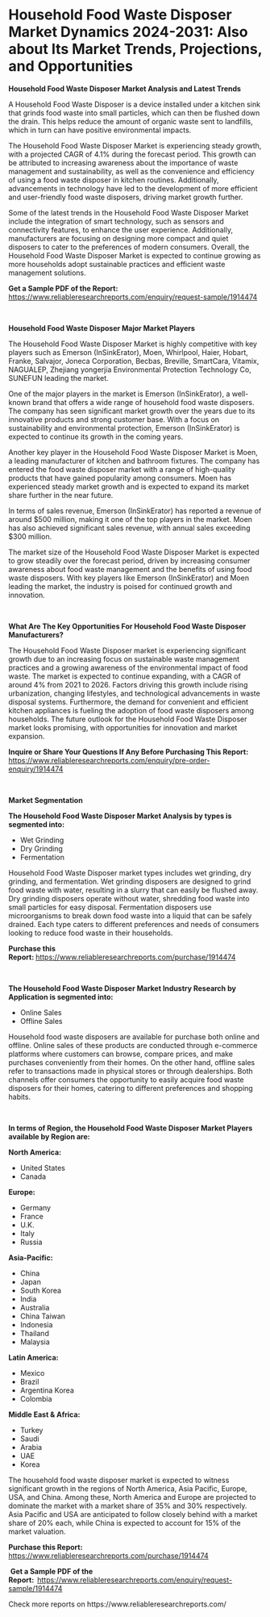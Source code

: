 <p><h1>Household Food Waste Disposer Market Dynamics 2024-2031: Also about Its Market Trends, Projections, and Opportunities</h1></p><p><strong>Household Food Waste Disposer Market Analysis and Latest Trends</strong></p>
<p><p>A Household Food Waste Disposer is a device installed under a kitchen sink that grinds food waste into small particles, which can then be flushed down the drain. This helps reduce the amount of organic waste sent to landfills, which in turn can have positive environmental impacts.</p><p>The Household Food Waste Disposer Market is experiencing steady growth, with a projected CAGR of 4.1% during the forecast period. This growth can be attributed to increasing awareness about the importance of waste management and sustainability, as well as the convenience and efficiency of using a food waste disposer in kitchen routines. Additionally, advancements in technology have led to the development of more efficient and user-friendly food waste disposers, driving market growth further.</p><p>Some of the latest trends in the Household Food Waste Disposer Market include the integration of smart technology, such as sensors and connectivity features, to enhance the user experience. Additionally, manufacturers are focusing on designing more compact and quiet disposers to cater to the preferences of modern consumers. Overall, the Household Food Waste Disposer Market is expected to continue growing as more households adopt sustainable practices and efficient waste management solutions.</p></p>
<p><strong>Get a Sample PDF of the Report:&nbsp;</strong> <a href="https://www.reliableresearchreports.com/enquiry/request-sample/1914474">https://www.reliableresearchreports.com/enquiry/request-sample/1914474</a></p>
<p>&nbsp;</p>
<p><strong>Household Food Waste Disposer Major Market Players</strong></p>
<p><p>The Household Food Waste Disposer Market is highly competitive with key players such as Emerson (InSinkErator), Moen, Whirlpool, Haier, Hobart, Franke, Salvajor, Joneca Corporation, Becbas, Breville, SmartCara, Vitamix, NAGUALEP, Zhejiang yongerjia Environmental Protection Technology Co, SUNEFUN leading the market.</p><p>One of the major players in the market is Emerson (InSinkErator), a well-known brand that offers a wide range of household food waste disposers. The company has seen significant market growth over the years due to its innovative products and strong customer base. With a focus on sustainability and environmental protection, Emerson (InSinkErator) is expected to continue its growth in the coming years.</p><p>Another key player in the Household Food Waste Disposer Market is Moen, a leading manufacturer of kitchen and bathroom fixtures. The company has entered the food waste disposer market with a range of high-quality products that have gained popularity among consumers. Moen has experienced steady market growth and is expected to expand its market share further in the near future.</p><p>In terms of sales revenue, Emerson (InSinkErator) has reported a revenue of around $500 million, making it one of the top players in the market. Moen has also achieved significant sales revenue, with annual sales exceeding $300 million.</p><p>The market size of the Household Food Waste Disposer Market is expected to grow steadily over the forecast period, driven by increasing consumer awareness about food waste management and the benefits of using food waste disposers. With key players like Emerson (InSinkErator) and Moen leading the market, the industry is poised for continued growth and innovation.</p></p>
<p>&nbsp;</p>
<p><strong>What Are The Key Opportunities For Household Food Waste Disposer Manufacturers?</strong></p>
<p><p>The Household Food Waste Disposer market is experiencing significant growth due to an increasing focus on sustainable waste management practices and a growing awareness of the environmental impact of food waste. The market is expected to continue expanding, with a CAGR of around 4% from 2021 to 2026. Factors driving this growth include rising urbanization, changing lifestyles, and technological advancements in waste disposal systems. Furthermore, the demand for convenient and efficient kitchen appliances is fueling the adoption of food waste disposers among households. The future outlook for the Household Food Waste Disposer market looks promising, with opportunities for innovation and market expansion.</p></p>
<p><strong>Inquire or Share Your Questions If Any Before Purchasing This Report:</strong> <a href="https://www.reliableresearchreports.com/enquiry/pre-order-enquiry/1914474">https://www.reliableresearchreports.com/enquiry/pre-order-enquiry/1914474</a></p>
<p>&nbsp;</p>
<p><strong>Market Segmentation</strong></p>
<p><strong>The Household Food Waste Disposer Market Analysis by types is segmented into:</strong></p>
<p><ul><li>Wet Grinding</li><li>Dry Grinding</li><li>Fermentation</li></ul></p>
<p><p>Household Food Waste Disposer market types includes wet grinding, dry grinding, and fermentation. Wet grinding disposers are designed to grind food waste with water, resulting in a slurry that can easily be flushed away. Dry grinding disposers operate without water, shredding food waste into small particles for easy disposal. Fermentation disposers use microorganisms to break down food waste into a liquid that can be safely drained. Each type caters to different preferences and needs of consumers looking to reduce food waste in their households.</p></p>
<p><strong>Purchase this Report:&nbsp;</strong><a href="https://www.reliableresearchreports.com/purchase/1914474">https://www.reliableresearchreports.com/purchase/1914474</a></p>
<p>&nbsp;</p>
<p><strong>The Household Food Waste Disposer Market Industry Research by Application is segmented into:</strong></p>
<p><ul><li>Online Sales</li><li>Offline Sales</li></ul></p>
<p><p>Household food waste disposers are available for purchase both online and offline. Online sales of these products are conducted through e-commerce platforms where customers can browse, compare prices, and make purchases conveniently from their homes. On the other hand, offline sales refer to transactions made in physical stores or through dealerships. Both channels offer consumers the opportunity to easily acquire food waste disposers for their homes, catering to different preferences and shopping habits.</p></p>
<p>&nbsp;</p>
<p><strong>In terms of Region, the Household Food Waste Disposer Market Players available by Region are:</strong></p>
<p>
    <p> <strong> North America: </strong>
        <ul>
            <li>United States</li>
            <li>Canada</li>
        </ul>
        </p> 
    <p> <strong> Europe: </strong>
        <ul>
            <li>Germany</li>
            <li>France</li>
            <li>U.K.</li>
            <li>Italy</li>
            <li>Russia</li>
        </ul>
        </p> 
    <p> <strong> Asia-Pacific: </strong>
        <ul>
            <li>China</li>
            <li>Japan</li>
            <li>South Korea</li>
            <li>India</li>
            <li>Australia</li>
            <li>China Taiwan</li>
            <li>Indonesia</li>
            <li>Thailand</li>
            <li>Malaysia</li>
        </ul>
        </p> 
    <p> <strong> Latin America: </strong>
        <ul>
            <li>Mexico</li>
            <li>Brazil</li>
            <li>Argentina Korea</li>
            <li>Colombia</li>
        </ul>
        </p> 
    <p> <strong> Middle East & Africa: </strong>
        <ul>
            <li>Turkey</li>
            <li>Saudi</li>
            <li>Arabia</li>
            <li>UAE</li>
            <li>Korea</li>
        </ul>
    </p>
    </p>
<p><p>The household food waste disposer market is expected to witness significant growth in the regions of North America, Asia Pacific, Europe, USA, and China. Among these, North America and Europe are projected to dominate the market with a market share of 35% and 30% respectively. Asia Pacific and USA are anticipated to follow closely behind with a market share of 20% each, while China is expected to account for 15% of the market valuation.</p></p>
<p><strong>Purchase this Report: </strong><a href="https://www.reliableresearchreports.com/purchase/1914474">https://www.reliableresearchreports.com/purchase/1914474</a></p>
<p>&nbsp;<strong>Get a Sample PDF of the Report:&nbsp;&nbsp;</strong><a href="https://www.reliableresearchreports.com/enquiry/request-sample/1914474">https://www.reliableresearchreports.com/enquiry/request-sample/1914474</a></p>
<p><strong></strong></p>
<p>Check more reports on https://www.reliableresearchreports.com/</p>
